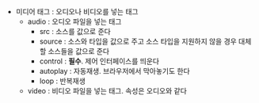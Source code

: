 - 미디어 태그 : 오디오나 비디오를 넣는 태그
	- audio : 오디오 파일을 넣는 태그
		- src : 소스를 값으로 준다
		- source : 소스와 타입을 값으로 주고 소스 타입을 지원하지 않을 경우 대체할 소스들을 값으로 준다
		- control : **필수**. 제어 인터페이스를 띄운다
		- autoplay : 자동재생. 브라우저에서 막아놓기도 한다
		- loop : 반복재생
	- video : 비디오 파일을 넣는 태그. 속성은 오디오와 같다
